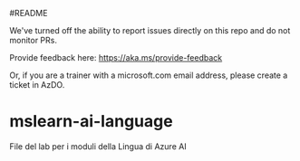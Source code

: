 #README

We've turned off the ability to report issues directly on this repo and do not monitor PRs.

Provide feedback here: https://aka.ms/provide-feedback

Or, if you are a trainer with a microsoft.com email address, please create a ticket in AzDO.

# mslearn-ai-language
File del lab per i moduli della Lingua di Azure AI
